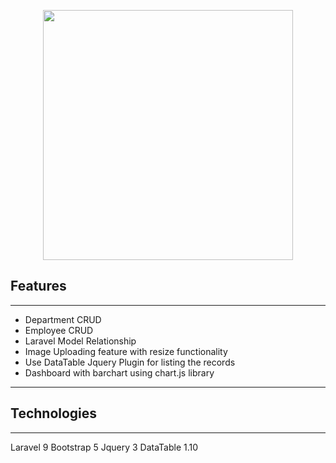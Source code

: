 <p align="center"><a href="https://laravel.com" target="_blank"><img src="https://raw.githubusercontent.com/laravel/art/master/logo-lockup/5%20SVG/2%20CMYK/1%20Full%20Color/laravel-logolockup-cmyk-red.svg" width="400"></a></p>

## Features
----------------------
 - Department CRUD
 - Employee CRUD
 - Laravel Model Relationship
 - Image Uploading feature with resize functionality
 - Use DataTable Jquery Plugin for listing the records
 - Dashboard with barchart using chart.js library
----------------------
## Technologies
---------
Laravel 9
Bootstrap 5
Jquery 3
DataTable 1.10